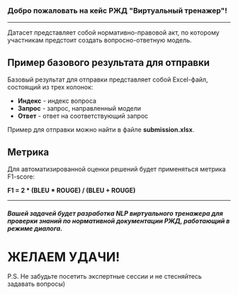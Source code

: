 ### Добро пожаловать на кейс РЖД "Виртуальный тренажер"!
***
Датасет представляет собой нормативно-правовой акт, по которому участникам предстоит создать вопросно-ответную модель.

## Пример базового результата для отправки
Базовый результат для отправки представляет собой Excel-файл, состоящий из трех колонок:
- **Индекс** - индекс вопроса
- **Запрос** - запрос, направленный модели
- **Ответ** - ответ на соответствующий запрос

Пример для отправки можно найти в файле **submission.xlsx**.

## Метрика
Для автоматизированной оценки решений будет применяться метрика F1-score:

**F1 = 2 * (BLEU * ROUGE) / (BLEU + ROUGE)**
***
##### Вашей задачей будет разработка NLP виртуального тренажера для проверки знаний по нормативной документации РЖД, работающий в режиме диалога. 

# ЖЕЛАЕМ УДАЧИ!




P.S. Не забудьте посетить экспертные сессии и не стесняйтесь задавать вопросы)